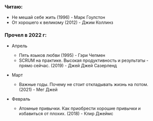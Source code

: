 ### Читаю:
* Не мешай себе жить (1996) - Марк Гоулстон
* От хорошего к великому (2012) - Джим Коллинз

### Прочел в 2022 г:

* Апрель
  * Пять языков любви (1995) - Гэри Чепмен
  * SCRUM на практике. Высокая продуктивность и результаты - прямо сейчас. (2019) - Джей Джей Сазерленд

* Март
  * Важные годы. Почему не стоит откладывать жизнь на потом. (2021) - Мег Джей

* Февраль 
  * Атомные привычки. Как приобрести хорошие привычки и избавиться от плохих. (2018) - Клир Джеймс
